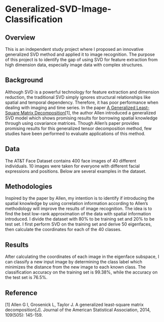 # Generalized-SVD-Image-Classification

## Overview
This is an independent study project where I proposed an innovative generalized SVD method and applied it to image recognition. The purpose of this project is to identify the gap of using SVD for feature extraction from high dimension data, especially image data with complex structures.

## Background
Although SVD is a powerful technology for feature extraction and dimension reduction, the traditional SVD simply ignores structural relationships like spatial and temporal dependency. Therefore, it has poor performance when dealing with imaging and time series. In the paper [A Generalized Least-Square Matrix Decomposition](https://www.tandfonline.com/doi/full/10.1080/01621459.2013.852978?casa_token=sd5-IA-aaHYAAAAA%3AvUkhCA_yMLrq70rOlNOn0XcjWev_h9cTLsVWIWzNw4k9_x-eqKnaKwxcoJS_lvR7jsgfZLhFt-XL)[1], the author Allen introduced a generalized SVD model which shows promising results for borrowing spatial knowledge through using covariance matrices. Though Allen’s paper provides promising results for this generalized tensor decomposition method, few studies have been performed to evaluate applications of this method. 

## Data
The AT&T Face Dataset contains 400 face images of 40 different individuals. 10 images were taken for everyone with different facial expressions and positions. Below are several examples in the dataset.

## Methodologies
Inspired by the paper by Allen, my intention is to identify if introducing the spatial knowledge by using correlation information according to Allen’s methodology will improve the results of image recognition. The idea is to find the best low-rank approximation of the data with spatial information introduced. 
I divide the dataset with 80% to be training set and 20% to be test set. I first perform SVD on the training set and derive 50 eigenfaces, then calculate the coordinates for each of the 40 classes.

## Results
After calculating the coordinates of each image in the eigenface subspace, I can classify a new input image by determining the class label which minimizes the distance from the new image to each known class. The classification accuracy on the training set is 99.38%, while the accuracy on the test set is 76.5%.

## Reference
[1] Allen G I, Grosenick L, Taylor J. A generalized least-square matrix decomposition[J]. Journal of the American Statistical Association, 2014, 109(505): 145-159.
